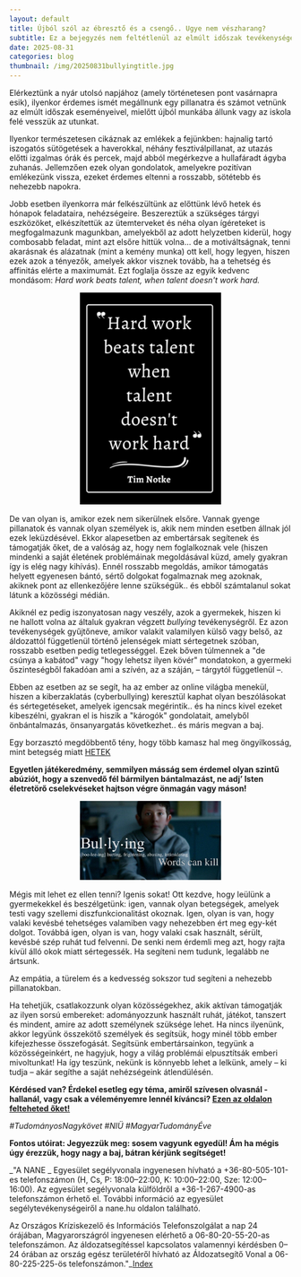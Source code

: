 ```yaml
---
layout: default
title: Újból szól az ébresztő és a csengő.. Ugye nem vészharang?
subtitle: Ez a bejegyzés nem feltétlenül az elmúlt időszak tevékenységéről szól, hanem egy fontos és kezelendő problémáról szóló gondolatébresztésről.
date: 2025-08-31 
categories: blog
thumbnail: /img/20250831bullyingtitle.jpg
---
```


Elérkeztünk a nyár utolsó napjához (amely történetesen pont vasárnapra esik), ilyenkor érdemes ismét megállnunk egy pillanatra és számot vetnünk az elmúlt időszak eseményeivel, mielőtt újból munkába állunk vagy az iskola felé vesszük az utunkat.

Ilyenkor természetesen cikáznak az emlékek a fejünkben: hajnalig tartó iszogatós sütögetések a haverokkal, néhány fesztiválpillanat, az utazás előtti izgalmas órák és percek, majd abból megérkezve a hullafáradt ágyba zuhanás. Jellemzően ezek olyan gondolatok, amelyekre pozitívan emlékezünk vissza, ezeket érdemes eltenni a rosszabb, sötétebb és nehezebb napokra.

Jobb esetben ilyenkorra már felkészültünk az előttünk lévő hetek és hónapok feladataira, nehézségeire. Beszereztük a szükséges tárgyi eszközöket, elkészítettük az ütemterveket és néha olyan ígéreteket is megfogalmazunk magunkban, amelyekből az adott helyzetben kiderül, hogy combosabb feladat, mint azt elsőre hittük volna... de a motiváltságnak, tenni akarásnak és alázatnak (mint a kemény munka) ott kell, hogy legyen, hiszen ezek azok a tényezők, amelyek akkor visznek tovább, ha a tehetség és affinitás elérte a maximumát. Ezt foglalja össze az egyik kedvenc mondásom: _Hard work beats talent, when talent doesn't work hard._

<p align="center">
  <img src="/img/20250831bullying1.jpg" alt="SET1" style="max-width:50%;">
</p>

De van olyan is, amikor ezek nem sikerülnek elsőre. Vannak gyenge pillanatok és vannak olyan személyek is, akik nem minden esetben állnak jól ezek leküzdésével. Ekkor alapesetben az embertársak segítenek és támogatják őket, de a valóság az, hogy nem foglalkoznak vele (hiszen mindenki a saját életének problémáinak megoldásával küzd, amely gyakran így is elég nagy kihívás). Ennél rosszabb megoldás, amikor támogatás helyett egyenesen bántó, sértő dolgokat fogalmaznak meg azoknak, akiknek pont az ellenkezőjére lenne szükségük.. és ebből számtalanul sokat látunk a közösségi médián.


Akiknél ez pedig iszonyatosan nagy veszély, azok a gyermekek, hiszen ki ne hallott volna az általuk gyakran végzett _bullying_ tevékenységről. Ez azon tevékenységek gyűjtőneve, amikor valakit valamilyen külső vagy belső, az áldozattól függetlenül történő jelenségek miatt sértegetnek szóban, rosszabb esetben pedig tetlegességgel. Ezek bőven túlmennek a "de csúnya a kabátod" vagy "hogy lehetsz ilyen kövér" mondatokon, a gyermeki őszinteségből fakadóan ami a szívén, az a száján, – tárgytól függetlenül –. 

Ebben az esetben az se segít, ha az ember az online világba menekül, hiszen a kiberzaklatás (cyberbullying) keresztül kaphat olyan beszólásokat és sértegetéseket, amelyek igencsak megérintik.. és ha nincs kivel ezeket kibeszélni, gyakran el is hiszik a "károgók" gondolatait, amelyből önbántalmazás, önsanyargatás következhet.. és máris megvan a baj. 

Egy borzasztó megdöbbentő tény, hogy több kamasz hal meg öngyilkosság, mint betegség miatt [HETEK](https://www.hetek.hu/cikkek/belfold/2025majus/tobb-kamasz-hal-meg-ongyilkossag-mint-betegseg-miatt?fbclid=IwY2xjawMg3PFleHRuA2FlbQIxMABicmlkETFlRjF3Y09kcGxSaXZaYXZFAR5o_JPrjAJFamgZo0b1yBHWaLAzmL3WrBBfU4TrbUkCdHmoRUEx0wOG_E24_g_aem_IEzFk8z76cbX_cHdFsK_Uw)

**Egyetlen játékeredmény, semmilyen másság sem érdemel olyan szintű abúziót, hogy a szenvedő fél bármilyen bántalmazást, ne adj’ Isten életretörő cselekvéseket hajtson végre önmagán vagy máson!**

<p align="center">
  <img src="/img/20250831bullying2.jpg" alt="SET1" style="max-width:50%;">
</p>

Mégis mit lehet ez ellen tenni? Igenis sokat! Ott kezdve, hogy leülünk a gyermekekkel és beszélgetünk: igen, vannak olyan betegségek, amelyek testi vagy szellemi diszfunkcionalitást okoznak. Igen, olyan is van, hogy valaki kevésbé tehetséges valamiben vagy nehezebben ért meg egy-két dolgot. Továbbá igen, olyan is van, hogy valaki csak használt, sérült, kevésbé szép ruhát tud felvenni. De senki nem érdemli meg azt, hogy rajta kívül álló okok miatt sértegessék. Ha segíteni nem tudunk, legalább ne ártsunk. 

Az empátia, a türelem és a kedvesség sokszor tud segíteni a nehezebb pillanatokban.

Ha tehetjük, csatlakozzunk olyan közösségekhez, akik aktívan támogatják az ilyen sorsú embereket: adományozzunk használt ruhát, játékot, tanszert és mindent, amire az adott személynek szüksége lehet. Ha nincs ilyenünk, akkor legyünk összekötő személyek és segítsük, hogy minél több ember kifejezhesse összefogását.
Segítsünk embertársainkon, tegyünk a közösségeinkért, ne hagyjuk, hogy a világ problémái elpusztítsák emberi mivoltunkat! Ha így teszünk, nekünk is könnyebb lehet a lelkünk, amely – ki tudja – akár segíthe a saját nehézségeink átlendülésén.

**Kérdésed van? Érdekel esetleg egy téma, amiről szívesen olvasnál - hallanál, vagy csak a véleményemre lennél kíváncsi? [Ezen az oldalon felteheted őket!](https://www.facebook.com/profile.php?id=61575576670042)**

*#TudományosNagykövet #NIÜ #MagyarTudományÉve*

**Fontos utóirat: Jegyezzük meg: sosem vagyunk egyedül! Ám ha mégis úgy érezzük, hogy nagy a baj, bátran kérjünk segítséget!**


_"A NANE _ Egyesület segélyvonala ingyenesen hívható a +36-80-505-101-es telefonszámon (H, Cs, P: 18:00–22:00, K: 10:00–22:00, Sze: 12:00–16:00). Az egyesület segélyvonala külföldről a +36-1-267-4900-as telefonszámon érhető el. További információ az egyesület segélytevékenységeiről a  nane.hu oldalon található.

Az Országos Kríziskezelő és Információs Telefonszolgálat a nap 24 órájában, Magyarországról ingyenesen elérhető a 06-80-20-55-20-as telefonszámon.
Az áldozatsegítéssel kapcsolatos valamennyi kérdésben 0–24 órában az ország egész területéről hívható az Áldozatsegítő Vonal a 06-80-225-225-ös telefonszámon."_[Index](https://index.hu/belfold/2025/05/22/ongyilkossag-godollo-csufolas-zaklatas/?token=4a64dfafd388eefb5799dd6c9be4626f)

